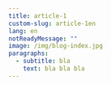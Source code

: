 ```yaml
---
title: article-1
custom-slug: article-1en
lang: en
notReadyMessage: ""
image: /img/blog-index.jpg
paragraphs:
  - subtitle: bla
    text: bla bla bla
---
```


